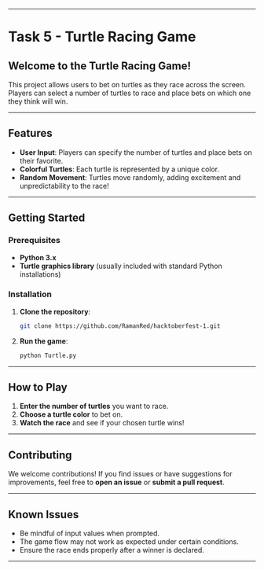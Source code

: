 

---

# Task 5 - Turtle Racing Game

## Welcome to the Turtle Racing Game!
This project allows users to bet on turtles as they race across the screen. Players can select a number of turtles to race and place bets on which one they think will win.

---

## Features

- **User Input**: Players can specify the number of turtles and place bets on their favorite.
- **Colorful Turtles**: Each turtle is represented by a unique color.
- **Random Movement**: Turtles move randomly, adding excitement and unpredictability to the race!

---

## Getting Started

### Prerequisites

- **Python 3.x**
- **Turtle graphics library** (usually included with standard Python installations)

### Installation

1. **Clone the repository**:

   ```bash
   git clone https://github.com/RamanRed/hacktoberfest-1.git
   ```

2. **Run the game**:

   ```bash
   python Turtle.py
   ```

---

## How to Play

1. **Enter the number of turtles** you want to race.
2. **Choose a turtle color** to bet on.
3. **Watch the race** and see if your chosen turtle wins!

---

## Contributing

We welcome contributions! If you find issues or have suggestions for improvements, feel free to **open an issue** or **submit a pull request**.

---

## Known Issues

- Be mindful of input values when prompted.
- The game flow may not work as expected under certain conditions.
- Ensure the race ends properly after a winner is declared.

---
